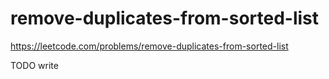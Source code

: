 # remove-duplicates-from-sorted-list

https://leetcode.com/problems/remove-duplicates-from-sorted-list

TODO write
